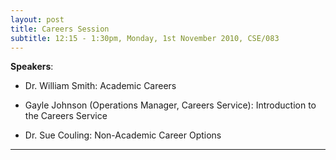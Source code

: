 ```yaml
---
layout: post
title: Careers Session
subtitle: 12:15 - 1:30pm, Monday, 1st November 2010, CSE/083
---
```


**Speakers**:

- Dr. William Smith: Academic Careers

- Gayle Johnson (Operations Manager, Careers Service): Introduction to the Careers Service

- Dr. Sue Couling: Non-Academic Career Options


___

